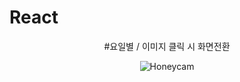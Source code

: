 # React

<div align="center">

 #요일별  / 이미지 클릭 시 화면전환
  
![Honeycam](https://user-images.githubusercontent.com/121269677/209675708-3551d67e-c8ba-4eab-96c0-0fc3d2d2b8d9.gif)

<div>
